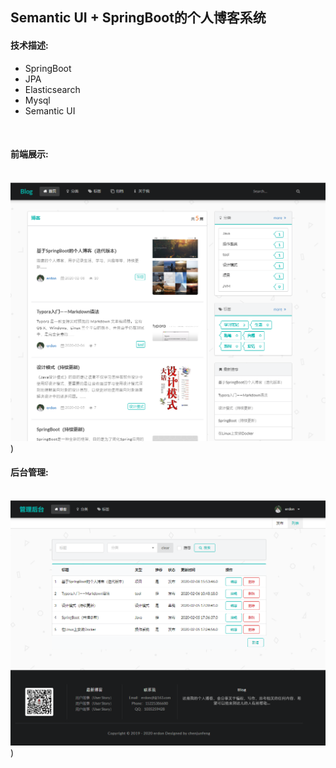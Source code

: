 ##            Semantic UI + SpringBoot的个人博客系统

#### 技术描述:

- SpringBoot
- JPA
- Elasticsearch
- Mysql
- Semantic UI

​	  

####  前端展示:

​     ![blog前端展示](https://github.com/erdon-star/MyBlog/blob/master/image/blog前台展示.jpg))



####  后台管理:

​	![blog前端展示](https://github.com/erdon-star/MyBlog/blob/master/image/blog后台管理.jpg))	
